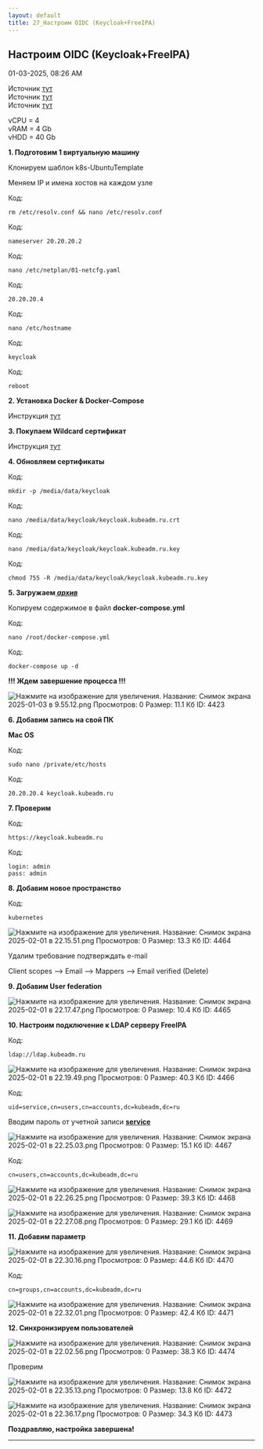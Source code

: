 ```yaml
---
layout: default
title: 27_Настроим OIDC (Keycloak+FreeIPA)
---
```



##  Настроим OIDC (Keycloak+FreeIPA) 

01-03-2025, 08:26 AM

Источник [тут](https://habr.com/ru/articles/716232/)  
Источник [тут](https://telegra.ph/Ustanovka-kontejnerizirovannyh-servisov-FreeIPA--KeyCloak-Single-Sign-On-03-10?ysclid=m5leobgf1b769557154)  
Источник [тут](https://habr.com/ru/articles/441112/)  
  
vCPU = 4  
vRAM = 4 Gb  
vHDD = 40 Gb  
  
**1\. Подготовим 1 виртуальную машину**  
  
Клонируем шаблон k8s-UbuntuTemplate  
  
Меняем IP и имена хостов на каждом узле  
  


Код:
    
    
    rm /etc/resolv.conf && nano /etc/resolv.conf

Код:
    
    
    nameserver 20.20.20.2

Код:
    
    
    nano /etc/netplan/01-netcfg.yaml

Код:
    
    
    20.20.20.4

Код:
    
    
    nano /etc/hostname

Код:
    
    
    keycloak

Код:
    
    
    reboot

**2\. Установка Docker & Docker-Compose**  
  
Инструкция [тут](https://forum.kubeadm.ru/node/398)  
  
**3\. Покупаем Wildcard сертификат**  
  
Инструкция [тут](https://forum.kubeadm.ru/node/3514)  
  
**4\. Обновляем сертификаты**  
  


Код:
    
    
    mkdir -p /media/data/keycloak

Код:
    
    
    nano /media/data/keycloak/keycloak.kubeadm.ru.crt

Код:
    
    
    nano /media/data/keycloak/keycloak.kubeadm.ru.key

Код:
    
    
    chmod 755 -R /media/data/keycloak/keycloak.kubeadm.ru.key

**5\. Загружаем[ _архив_](https://galkin-vladimir.ru:5446/d/s/11axXwvlUtKuEqZcEJQlt2rfPoVinsjV/_SCcZu5oonzhHMUVrg31LS_aCqZK5Kol-I_IAMOON8gs)**  
  
Копируем содержимое в файл **docker-compose.yml**  
  


Код:
    
    
    nano /root/docker-compose.yml

Код:
    
    
    docker-compose up -d

**!!! Ждем завершение процесса !!!**  
  
![Нажмите на изображение для увеличения.  Название:	Снимок экрана 2025-01-03 в 9.55.12.png Просмотров:	0 Размер:	11.1 Кб ID:	4423](images\\img_4423_1735887356.jpg)  
  
**6\. Добавим запись на свой ПК**  
  
**Mac OS**  
  


Код:
    
    
    sudo nano /private/etc/hosts

Код:
    
    
    20.20.20.4 keycloak.kubeadm.ru

**7\. Проверим**  
  


Код:
    
    
    https://keycloak.kubeadm.ru

Код:
    
    
    login: admin
    pass: admin

**8\. Добавим новое пространство**  
  


Код:
    
    
    kubernetes

![Нажмите на изображение для увеличения.  Название:	Снимок экрана 2025-02-01 в 22.15.51.png Просмотров:	0 Размер:	13.3 Кб ID:	4464](images\\img_4464_1738437391.jpg)  
  
Удалим требование подтверждать e-mail  
  
Client scopes --> Email --> Mappers --> Email verified (Delete)  
  
**9\. Добавим User federation**  
  
![Нажмите на изображение для увеличения.  Название:	Снимок экрана 2025-02-01 в 22.17.47.png Просмотров:	0 Размер:	10.4 Кб ID:	4465](images\\img_4465_1738437559.jpg)  
  
**10\. Настроим подключение к LDAP серверу FreeIPA**  
  


Код:
    
    
    ldap://ldap.kubeadm.ru

![Нажмите на изображение для увеличения.  Название:	Снимок экрана 2025-02-01 в 22.19.49.png Просмотров:	0 Размер:	40.3 Кб ID:	4466](images\\img_4466_1738437665.jpg)  
  


Код:
    
    
    uid=service,cn=users,cn=accounts,dc=kubeadm,dc=ru

Вводим пароль от учетной записи [**service**](https://forum.kubeadm.ru/node/4426)  
  
![Нажмите на изображение для увеличения.  Название:	Снимок экрана 2025-02-01 в 22.25.03.png Просмотров:	0 Размер:	15.1 Кб ID:	4467](images\\img_4467_1738437968.jpg)  
  


Код:
    
    
    cn=users,cn=accounts,dc=kubeadm,dc=ru

![Нажмите на изображение для увеличения.  Название:	Снимок экрана 2025-02-01 в 22.26.25.png Просмотров:	0 Размер:	39.3 Кб ID:	4468](images\\img_4468_1738438015.jpg)  
  
![Нажмите на изображение для увеличения.  Название:	Снимок экрана 2025-02-01 в 22.27.08.png Просмотров:	0 Размер:	29.1 Кб ID:	4469](images\\img_4469_1738438052.jpg)  
  
**11\. Добавим параметр**  
  
![Нажмите на изображение для увеличения.  Название:	Снимок экрана 2025-02-01 в 22.30.16.png Просмотров:	0 Размер:	44.6 Кб ID:	4470](images\\img_4470_1738438297.jpg)  
  


Код:
    
    
    cn=groups,cn=accounts,dc=kubeadm,dc=ru

![Нажмите на изображение для увеличения.  Название:	Снимок экрана 2025-02-01 в 22.32.01.png Просмотров:	0 Размер:	42.4 Кб ID:	4471](images\\img_4471_1738438406.jpg)  
  
  
**12\. Синхронизируем пользователей**  
  
![Нажмите на изображение для увеличения.  Название:	Снимок экрана 2025-02-01 в 22.02.56.png Просмотров:	0 Размер:	38.3 Кб ID:	4474](images\\img_4474_1738438815.jpg)  
  
  
Проверим  
  
![Нажмите на изображение для увеличения.  Название:	Снимок экрана 2025-02-01 в 22.35.13.png Просмотров:	0 Размер:	13.8 Кб ID:	4472](images\\img_4472_1738438568.jpg)  
  
![Нажмите на изображение для увеличения.  Название:	Снимок экрана 2025-02-01 в 22.36.17.png Просмотров:	0 Размер:	34.3 Кб ID:	4473](images\\img_4473_1738438606.jpg)  
  
  
**Поздравляю, настройка завершена!**


---

